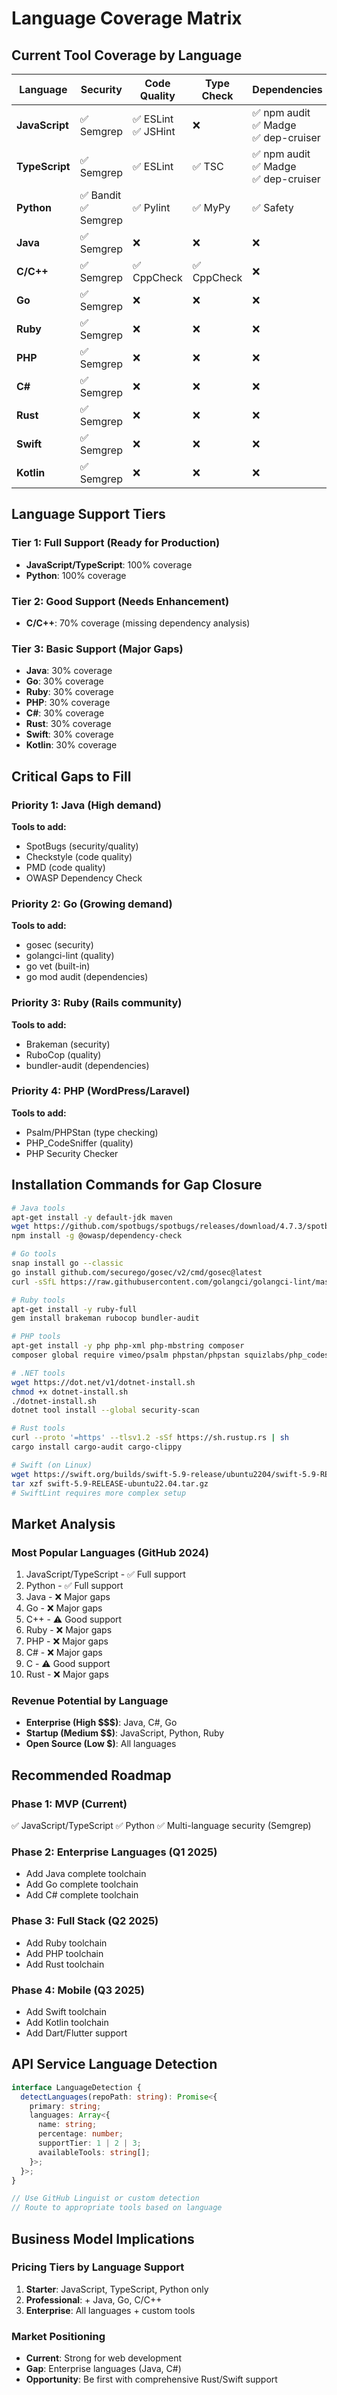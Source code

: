 # Language Coverage Matrix

## Current Tool Coverage by Language

| Language | Security | Code Quality | Type Check | Dependencies | Duplicates | Metrics |
|----------|----------|--------------|------------|--------------|------------|---------|
| **JavaScript** | ✅ Semgrep | ✅ ESLint<br>✅ JSHint | ❌ | ✅ npm audit<br>✅ Madge<br>✅ dep-cruiser | ✅ JSCPD | ✅ CLOC |
| **TypeScript** | ✅ Semgrep | ✅ ESLint | ✅ TSC | ✅ npm audit<br>✅ Madge<br>✅ dep-cruiser | ✅ JSCPD | ✅ CLOC |
| **Python** | ✅ Bandit<br>✅ Semgrep | ✅ Pylint | ✅ MyPy | ✅ Safety | ✅ JSCPD | ✅ CLOC |
| **Java** | ✅ Semgrep | ❌ | ❌ | ❌ | ✅ JSCPD | ✅ CLOC |
| **C/C++** | ✅ Semgrep | ✅ CppCheck | ✅ CppCheck | ❌ | ✅ JSCPD | ✅ CLOC |
| **Go** | ✅ Semgrep | ❌ | ❌ | ❌ | ✅ JSCPD | ✅ CLOC |
| **Ruby** | ✅ Semgrep | ❌ | ❌ | ❌ | ✅ JSCPD | ✅ CLOC |
| **PHP** | ✅ Semgrep | ❌ | ❌ | ❌ | ✅ JSCPD | ✅ CLOC |
| **C#** | ✅ Semgrep | ❌ | ❌ | ❌ | ✅ JSCPD | ✅ CLOC |
| **Rust** | ✅ Semgrep | ❌ | ❌ | ❌ | ✅ JSCPD | ✅ CLOC |
| **Swift** | ✅ Semgrep | ❌ | ❌ | ❌ | ✅ JSCPD | ✅ CLOC |
| **Kotlin** | ✅ Semgrep | ❌ | ❌ | ❌ | ✅ JSCPD | ✅ CLOC |

## Language Support Tiers

### Tier 1: Full Support (Ready for Production)
- **JavaScript/TypeScript**: 100% coverage
- **Python**: 100% coverage

### Tier 2: Good Support (Needs Enhancement)
- **C/C++**: 70% coverage (missing dependency analysis)

### Tier 3: Basic Support (Major Gaps)
- **Java**: 30% coverage
- **Go**: 30% coverage
- **Ruby**: 30% coverage
- **PHP**: 30% coverage
- **C#**: 30% coverage
- **Rust**: 30% coverage
- **Swift**: 30% coverage
- **Kotlin**: 30% coverage

## Critical Gaps to Fill

### Priority 1: Java (High demand)
**Tools to add:**
- SpotBugs (security/quality)
- Checkstyle (code quality)
- PMD (code quality)
- OWASP Dependency Check

### Priority 2: Go (Growing demand)
**Tools to add:**
- gosec (security)
- golangci-lint (quality)
- go vet (built-in)
- go mod audit (dependencies)

### Priority 3: Ruby (Rails community)
**Tools to add:**
- Brakeman (security)
- RuboCop (quality)
- bundler-audit (dependencies)

### Priority 4: PHP (WordPress/Laravel)
**Tools to add:**
- Psalm/PHPStan (type checking)
- PHP_CodeSniffer (quality)
- PHP Security Checker

## Installation Commands for Gap Closure

```bash
# Java tools
apt-get install -y default-jdk maven
wget https://github.com/spotbugs/spotbugs/releases/download/4.7.3/spotbugs-4.7.3.tgz
npm install -g @owasp/dependency-check

# Go tools
snap install go --classic
go install github.com/securego/gosec/v2/cmd/gosec@latest
curl -sSfL https://raw.githubusercontent.com/golangci/golangci-lint/master/install.sh | sh -s -- -b /usr/local/bin

# Ruby tools
apt-get install -y ruby-full
gem install brakeman rubocop bundler-audit

# PHP tools
apt-get install -y php php-xml php-mbstring composer
composer global require vimeo/psalm phpstan/phpstan squizlabs/php_codesniffer

# .NET tools
wget https://dot.net/v1/dotnet-install.sh
chmod +x dotnet-install.sh
./dotnet-install.sh
dotnet tool install --global security-scan

# Rust tools
curl --proto '=https' --tlsv1.2 -sSf https://sh.rustup.rs | sh
cargo install cargo-audit cargo-clippy

# Swift (on Linux)
wget https://swift.org/builds/swift-5.9-release/ubuntu2204/swift-5.9-RELEASE/swift-5.9-RELEASE-ubuntu22.04.tar.gz
tar xzf swift-5.9-RELEASE-ubuntu22.04.tar.gz
# SwiftLint requires more complex setup
```

## Market Analysis

### Most Popular Languages (GitHub 2024)
1. JavaScript/TypeScript - ✅ Full support
2. Python - ✅ Full support
3. Java - ❌ Major gaps
4. Go - ❌ Major gaps
5. C++ - ⚠️ Good support
6. Ruby - ❌ Major gaps
7. PHP - ❌ Major gaps
8. C# - ❌ Major gaps
9. C - ⚠️ Good support
10. Rust - ❌ Major gaps

### Revenue Potential by Language
- **Enterprise (High $$$)**: Java, C#, Go
- **Startup (Medium $$)**: JavaScript, Python, Ruby
- **Open Source (Low $)**: All languages

## Recommended Roadmap

### Phase 1: MVP (Current)
✅ JavaScript/TypeScript
✅ Python
✅ Multi-language security (Semgrep)

### Phase 2: Enterprise Languages (Q1 2025)
- Add Java complete toolchain
- Add Go complete toolchain
- Add C# complete toolchain

### Phase 3: Full Stack (Q2 2025)
- Add Ruby toolchain
- Add PHP toolchain
- Add Rust toolchain

### Phase 4: Mobile (Q3 2025)
- Add Swift toolchain
- Add Kotlin toolchain
- Add Dart/Flutter support

## API Service Language Detection

```typescript
interface LanguageDetection {
  detectLanguages(repoPath: string): Promise<{
    primary: string;
    languages: Array<{
      name: string;
      percentage: number;
      supportTier: 1 | 2 | 3;
      availableTools: string[];
    }>;
  }>;
}

// Use GitHub Linguist or custom detection
// Route to appropriate tools based on language
```

## Business Model Implications

### Pricing Tiers by Language Support
1. **Starter**: JavaScript, TypeScript, Python only
2. **Professional**: + Java, Go, C/C++
3. **Enterprise**: All languages + custom tools

### Market Positioning
- **Current**: Strong for web development
- **Gap**: Enterprise languages (Java, C#)
- **Opportunity**: Be first with comprehensive Rust/Swift support